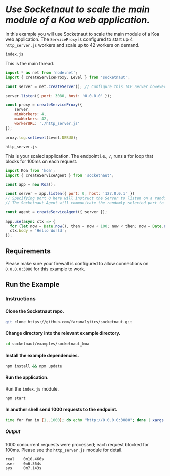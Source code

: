 # *Use Socketnaut to scale the main module of a Koa web application.*

In this example you will use Socketnaut to scale the main module of a Koa web application.  The `ServiceProxy` is configured to start up 4 `http_server.js` workers and scale up to 42 workers on demand.

`index.js`

This is the main thread.
```js
import * as net from 'node:net';
import { createServiceProxy, Level } from 'socketnaut';

const server = net.createServer(); // Configure this TCP Server however you choose.

server.listen({ port: 3080, host: '0.0.0.0' });

const proxy = createServiceProxy({
    server,
    minWorkers: 4,
    maxWorkers: 42,
    workerURL: './http_server.js'
});

proxy.log.setLevel(Level.DEBUG);
```

`http_server.js`

This is your scaled application. The endpoint i.e., `/`, runs a for loop that blocks for 100ms on each request.
```js
import Koa from 'koa';
import { createServiceAgent } from 'socketnaut';

const app = new Koa();

const server = app.listen({ port: 0, host: '127.0.0.1' })
// Specifying port 0 here will instruct the Server to listen on a random port.  
// The Socketnaut Agent will communicate the randomly selected port to the ServiceProxy.

const agent = createServiceAgent({ server });

app.use(async ctx => {
  for (let now = Date.now(), then = now + 100; now < then; now = Date.now()); // Block for 100 milliseconds.
  ctx.body = 'Hello World';
});
```

## Requirements
Please make sure your firewall is configured to allow connections on `0.0.0.0:3080` for this example to work.

## Run the Example

### Instructions

#### Clone the Socketnaut repo.

```bash
git clone https://github.com/faranalytics/socketnaut.git
```

#### Change directory into the relevant example directory.

```bash
cd socketnaut/examples/socketnaut_koa
```

#### Install the example dependencies.

```bash
npm install && npm update
```

#### Run the application.

Run the `index.js` module.
```bash
npm start
```

#### In another shell send 1000 requests to the endpoint.

```bash
time for fun in {1..1000}; do echo "http://0.0.0.0:3080"; done | xargs -n1 -P1000 curl
```

##### Output

1000 concurrent requests were processed; each request blocked for 100ms. Please see the `http_server.js` module for detail.
```bash
real    0m10.466s
user    0m6.364s
sys     0m7.143s
```